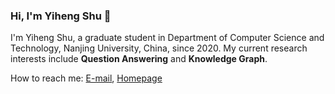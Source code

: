 ### Hi, I'm Yiheng Shu 👋

<!--
**yhshu/yhshu** is a ✨ _special_ ✨ repository because its `README.md` (this file) appears on your GitHub profile.


-->
I'm Yiheng Shu, a graduate student in Department of Computer Science and Technology, Nanjing University, China, since 2020.
My current research interests include **Question Answering** and **Knowledge Graph**.

How to reach me: [E-mail](mailto:yhshu@smail.nju.edu.cn), [Homepage](https://yihengshu.github.io)
